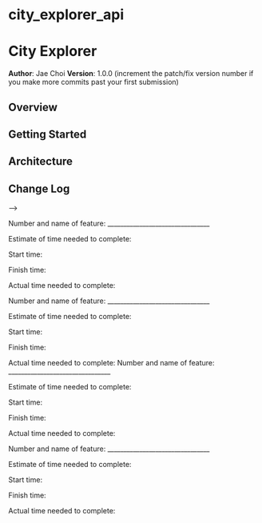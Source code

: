 # city_explorer_api

# City Explorer

**Author**: Jae Choi
**Version**: 1.0.0 (increment the patch/fix version number if you make more commits past your first submission)

## Overview
<!-- Provide a high level overview of what this application is and why you are building it, beyond the fact that it's an assignment for this class. (i.e. What's your problem domain?) -->

## Getting Started
<!-- What are the steps that a user must take in order to build this app on their own machine and get it running? -->

## Architecture
<!-- Provide a detailed description of the application design. What technologies (languages, libraries, etc) you're using, and any other relevant design information. -->

## Change Log
<!-- Use this area to document the iterative changes made to your application as each feature is successfully implemented. Use time stamps. Here's an examples:

01-01-2001 4:59pm - Application now has a fully-functional express server, with a GET route for the location resource.

## Credits and Collaborations
<!-- Give credit (and a link) to other people or resources that helped you build this application. -->
-->


Number and name of feature: ________________________________

Estimate of time needed to complete:

Start time: 

Finish time: 

Actual time needed to complete: 


Number and name of feature: ________________________________


Estimate of time needed to complete: 

Start time: 

Finish time: 

Actual time needed to complete: 
Number and name of feature: ________________________________


Estimate of time needed to complete: 

Start time: 

Finish time: 

Actual time needed to complete: 

Number and name of feature: ________________________________



Estimate of time needed to complete:

Start time:

Finish time:

Actual time needed to complete: 
